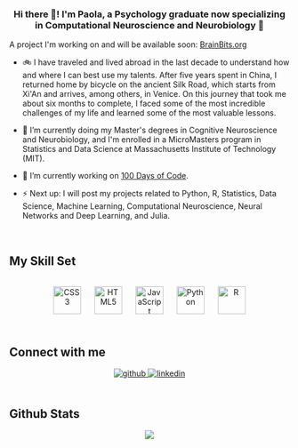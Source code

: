 
### <div align="center">Hi there 👋! I'm Paola, a Psychology graduate now specializing in Computational Neuroscience and Neurobiology 🧠 
A project I'm working on and will be available soon: [BrainBits.org](http://www.brainbits.org)</div>  
  

- 🚲 I have traveled and lived abroad in the last decade to understand how and where I can best use my talents. 
After five years spent in China, I returned home by bicycle on the ancient Silk Road, which starts from Xi'An and arrives, among others, in Venice. 
On this journey that took me about six months to complete, I faced some of the most incredible challenges of my life and learned some of the most valuable lessons.   
  

- 🌱 I’m currently doing my Master's degrees in Cognitive Neuroscience and Neurobiology, and I'm enrolled in a MicroMasters program in Statistics and Data Science at Massachusetts Institute of Technology (MIT).  
  

- 🔭 I’m currently working on [100 Days of Code](https://github.com/paolaboscagin/100-Days-of-Code-Python).

  
- ⚡ Next up: I will post my projects related to Python, R, Statistics, Data Science, Machine Learning, Computational Neuroscience, Neural Networks and Deep Learning, and Julia. 
  

<br/>  


## My Skill Set  


###   
<div align="center">  
<a href="https://www.w3schools.com/css/" target="_blank"><img style="margin: 10px" src="https://profilinator.rishav.dev/skills-assets/css3-original-wordmark.svg" alt="CSS3" height="50" /></a>  
<a href="https://en.wikipedia.org/wiki/HTML5" target="_blank"><img style="margin: 10px" src="https://profilinator.rishav.dev/skills-assets/html5-original-wordmark.svg" alt="HTML5" height="50" /></a>  
<a href="https://www.javascript.com/" target="_blank"><img style="margin: 10px" src="https://profilinator.rishav.dev/skills-assets/javascript-original.svg" alt="JavaScript" height="50" /></a>  
<a href="https://www.python.org/" target="_blank"><img style="margin: 10px" src="https://profilinator.rishav.dev/skills-assets/python-original.svg" alt="Python" height="50" /></a>  
<a href="https://www.r-project.org/" target="_blank"><img style="margin: 10px" src="https://profilinator.rishav.dev/skills-assets/r.svg" alt="R" height="50" /></a>  
</div>  

<br/>  


## Connect with me  
<div align="center">
<a href="https://github.com/paolaboscagin" target="_blank">
<img src=https://img.shields.io/badge/github-%2324292e.svg?&style=for-the-badge&logo=github&logoColor=white alt=github style="margin-bottom: 5px;" />
</a>
<a href="https://linkedin.com/in/paolaboscagin" target="_blank">
<img src=https://img.shields.io/badge/linkedin-%231E77B5.svg?&style=for-the-badge&logo=linkedin&logoColor=white alt=linkedin style="margin-bottom: 5px;" />
</a>  
</div>  
  

<br/>  


## Github Stats  
<div align="center"><img src="https://github-readme-stats.vercel.app/api?username=paolaboscagin&show_icons=true&count_private=true&hide_border=true" align="center" /></div>  

<br/>  

